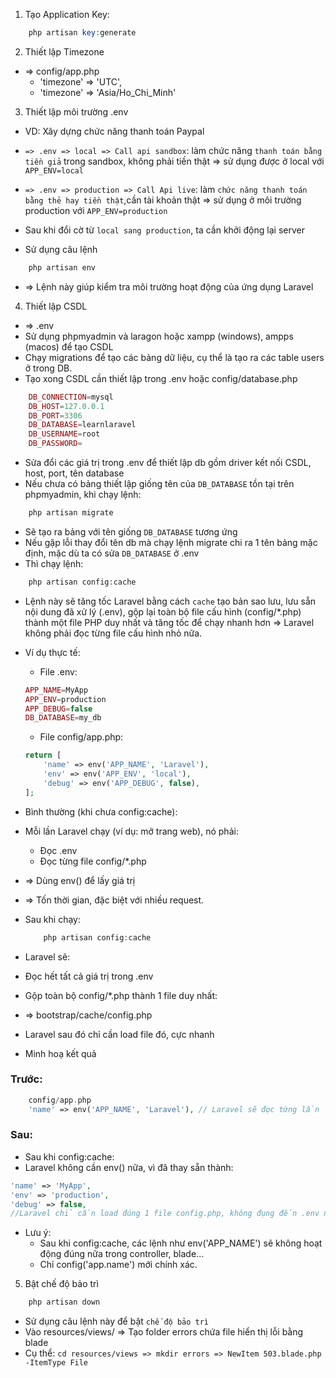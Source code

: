 1.  Tạo Application Key:
```php
    php artisan key:generate
```

2.  Thiết lập Timezone
-   => config/app.php   
    +   'timezone' => 'UTC',
    +   'timezone' => 'Asia/Ho_Chi_Minh'

3. Thiết lập môi trường .env
-   VD: Xây dựng chức năng thanh toán Paypal
-   ``=> .env => local => Call api sandbox``: làm chức năng ``thanh toán bằng tiền giả`` trong sandbox, không phải tiền thật => sử dụng được ở local với ``APP_ENV=local``

-   ``=> .env => production => Call Api live``: làm ``chức năng thanh toán bằng thẻ hay tiền thật``,cần tài khoản thật
=> sử dụng ở môi trường production với ``APP_ENV=production``

- Sau khi đổi cờ từ ``local sang production``, ta cần khởi động lại server

-   Sử dụng câu lệnh
```php
    php artisan env
```
-   => Lệnh này giúp kiểm tra môi trường hoạt động của ứng dụng Laravel

4.  Thiết lập CSDL
-   => .env
-   Sử dụng phpmyadmin và laragon hoặc xampp (windows), ampps (macos) để tạo CSDL
-   Chạy migrations để tạo các bảng dữ liệu, cụ thể là tạo ra các table users ở trong DB.
-   Tạo xong CSDL cần thiết lập trong .env hoặc config/database.php
```php
    DB_CONNECTION=mysql
    DB_HOST=127.0.0.1
    DB_PORT=3306
    DB_DATABASE=learnlaravel
    DB_USERNAME=root
    DB_PASSWORD=
```
-   Sửa đổi các giá trị trong .env để thiết lập db gồm driver kết nối CSDL, host, port, tên database
-   Nếu chưa có bảng thiết lập giống tên của ``DB_DATABASE`` tồn tại trên phpmyadmin, khi chạy lệnh:
```php
    php artisan migrate
```
-   Sẽ tạo ra bảng với tên giống ``DB_DATABASE`` tương ứng
-   Nếu gặp lỗi thay đổi tên db mà chạy lệnh migrate chi ra 1 tên bảng mặc định, mặc dù ta có sửa ``DB_DATABASE`` ở .env
-   Thì chạy lệnh:
```php
    php artisan config:cache
```
-   Lệnh này sẽ tăng tốc Laravel bằng cách ``cache`` tạo bản sao lưu, lưu sẵn nội dung đã xử lý (.env), gộp lại toàn bộ file cấu hình (config/*.php) thành một file PHP duy nhất và tăng tốc để chạy nhanh hơn => Laravel không phải đọc từng file cấu hình nhỏ nữa.

-   Ví dụ thực tế:
    +   File .env:
    ```php
    APP_NAME=MyApp
    APP_ENV=production
    APP_DEBUG=false
    DB_DATABASE=my_db
    ```
    +   File config/app.php:

    ```php
    return [
        'name' => env('APP_NAME', 'Laravel'),
        'env' => env('APP_ENV', 'local'),
        'debug' => env('APP_DEBUG', false),
    ];
    ```

-   Bình thường (khi chưa config:cache):
-   Mỗi lần Laravel chạy (ví dụ: mở trang web), nó phải:
    +   Đọc .env
    +   Đọc từng file config/*.php

-   => Dùng env() để lấy giá trị
-   => Tốn thời gian, đặc biệt với nhiều request.

-   Sau khi chạy:
    ```php
        php artisan config:cache
    ```
-   Laravel sẽ:
-   Đọc hết tất cả giá trị trong .env
-   Gộp toàn bộ config/*.php thành 1 file duy nhất:
-   => bootstrap/cache/config.php
-   Laravel sau đó chỉ cần load file đó, cực nhanh

-  Minh hoạ kết quả
### Trước: 
```php
    config/app.php
    'name' => env('APP_NAME', 'Laravel'), // Laravel sẽ đọc từng lần
```

### Sau:
-   Sau khi config:cache:
-   Laravel không cần env() nữa, vì đã thay sẵn thành:

```php
'name' => 'MyApp',
'env' => 'production',
'debug' => false,
//Laravel chỉ cần load đúng 1 file config.php, không đụng đến .env nữa.
```
-   Lưu ý:
    +   Sau khi config:cache, các lệnh như env('APP_NAME') sẽ không hoạt động đúng nữa trong controller, blade...
    +   Chỉ config('app.name') mới chính xác.

5.  Bật chế độ bảo trì
```php
    php artisan down
```

-   Sử dụng câu lệnh này để bật ``chế độ bảo trì``
-   Vào resources/views/ => Tạo folder errors chứa file hiển thị lỗi bằng blade
-   Cụ thể: ``cd resources/views => mkdir errors => NewItem 503.blade.php -ItemType File``